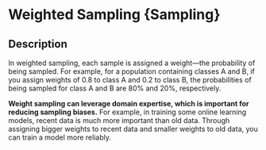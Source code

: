 # Weighted Sampling {Sampling}

## Description

In weighted sampling, each sample is assigned a weight—the probability of being sampled.
For example, for a population containing classes A and B, if you assign weights of 0.8 to class A and 0.2 to class B, the probabilities of being sampled for class A and B are 80% and 20%, respectively.

**Weight sampling can leverage domain expertise, which is important for reducing sampling biases.** For example, in training some online learning models, recent data is much more important than old data.
Through assigning bigger weights to recent data and smaller weights to old data, you can train a model more reliably.

